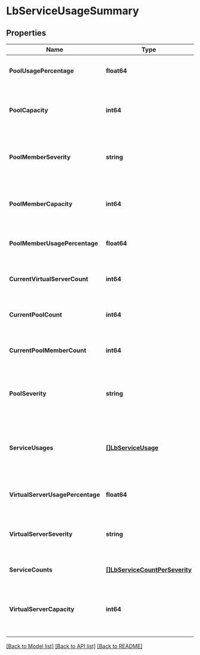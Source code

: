 # LbServiceUsageSummary

## Properties
Name | Type | Description | Notes
------------ | ------------- | ------------- | -------------
**PoolUsagePercentage** | **float64** | Overall pool usage percentage for all load balancer services.  | [optional] [default to null]
**PoolCapacity** | **int64** | Pool capacity means maximum number of pools which can be configured for all load balancer services.  | [optional] [default to null]
**PoolMemberSeverity** | **string** | The severity calculation is based on the overall usage percentage of pool members for all load balancer services.  | [optional] [default to null]
**PoolMemberCapacity** | **int64** | Pool capacity means maximum number of pool members which can be configured for all load balancer services.  | [optional] [default to null]
**PoolMemberUsagePercentage** | **float64** | Overall pool member usage percentage for all load balancer services.  | [optional] [default to null]
**CurrentVirtualServerCount** | **int64** | The current count of virtual servers configured for all load balancer services.  | [optional] [default to null]
**CurrentPoolCount** | **int64** | The current count of pools configured for all load balancer services.  | [optional] [default to null]
**CurrentPoolMemberCount** | **int64** | The current count of pool members configured for all load balancer services.  | [optional] [default to null]
**PoolSeverity** | **string** | The severity calculation is based on the overall usage percentage of pools for all load balancer services.  | [optional] [default to null]
**ServiceUsages** | [**[]LbServiceUsage**](LBServiceUsage.md) | The property identifies all lb service usages. By default, it is not included in response. It exists when parameter ?include_usages&#x3D;true.  | [optional] [default to null]
**VirtualServerUsagePercentage** | **float64** | Overall virtual server usage percentage for all load balancer services.  | [optional] [default to null]
**VirtualServerSeverity** | **string** | The severity calculation is based on the overall usage percentage of virtual servers for all load balancer services.  | [optional] [default to null]
**ServiceCounts** | [**[]LbServiceCountPerSeverity**](LBServiceCountPerSeverity.md) | The service count for each load balancer usage severity.  | [optional] [default to null]
**VirtualServerCapacity** | **int64** | Virtual server capacity means maximum number of virtual servers which can be configured for all load balancer services.  | [optional] [default to null]

[[Back to Model list]](../README.md#documentation-for-models) [[Back to API list]](../README.md#documentation-for-api-endpoints) [[Back to README]](../README.md)

